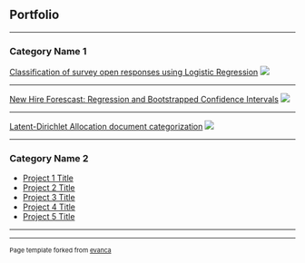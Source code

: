 ## Portfolio

---

### Category Name 1

[Classification of survey open responses using Logistic Regression](/pdf/reg-model.pdf)
<img src="images/log_reg_vs_linear.jpg?raw=true"/>

---
[New Hire Forescast: Regression and Bootstrapped Confidence Intervals](/pdf/ecolab_bootstrap_model.pdf)
<img src="images/dummy_thumbnail.jpg?raw=true"/>

---
[Latent-Dirichlet Allocation document categorization](http://example.com/)
<img src="images/dummy_thumbnail.jpg?raw=true"/>

---

### Category Name 2

- [Project 1 Title](http://example.com/)
- [Project 2 Title](http://example.com/)
- [Project 3 Title](http://example.com/)
- [Project 4 Title](http://example.com/)
- [Project 5 Title](http://example.com/)

---




---
<p style="font-size:11px">Page template forked from <a href="https://github.com/evanca/quick-portfolio">evanca</a></p>
<!-- Remove above link if you don't want to attibute -->
